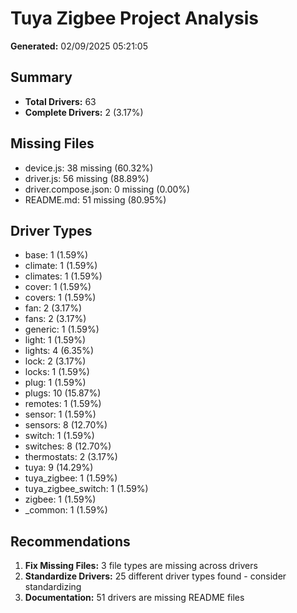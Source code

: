 # Tuya Zigbee Project Analysis
**Generated:** 02/09/2025 05:21:05

## Summary
- **Total Drivers:** 63
- **Complete Drivers:** 2 (3.17%)

## Missing Files
- device.js: 38 missing (60.32%)
- driver.js: 56 missing (88.89%)
- driver.compose.json: 0 missing (0.00%)
- README.md: 51 missing (80.95%)

## Driver Types
- base: 1 (1.59%)
- climate: 1 (1.59%)
- climates: 1 (1.59%)
- cover: 1 (1.59%)
- covers: 1 (1.59%)
- fan: 2 (3.17%)
- fans: 2 (3.17%)
- generic: 1 (1.59%)
- light: 1 (1.59%)
- lights: 4 (6.35%)
- lock: 2 (3.17%)
- locks: 1 (1.59%)
- plug: 1 (1.59%)
- plugs: 10 (15.87%)
- remotes: 1 (1.59%)
- sensor: 1 (1.59%)
- sensors: 8 (12.70%)
- switch: 1 (1.59%)
- switches: 8 (12.70%)
- thermostats: 2 (3.17%)
- tuya: 9 (14.29%)
- tuya_zigbee: 1 (1.59%)
- tuya_zigbee_switch: 1 (1.59%)
- zigbee: 1 (1.59%)
- _common: 1 (1.59%)

## Recommendations
1. **Fix Missing Files:** 3 file types are missing across drivers
2. **Standardize Drivers:** 25 different driver types found - consider standardizing
3. **Documentation:** 51 drivers are missing README files
